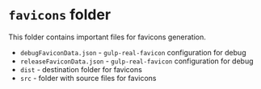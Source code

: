 # `favicons` folder

This folder contains important files for favicons generation.

* `debugFaviconData.json` - `gulp-real-favicon` configuration for debug
* `releaseFaviconData.json` - `gulp-real-favicon` configuration for debug
* `dist` - destination folder for favicons
* `src` - folder with source files for favicons
